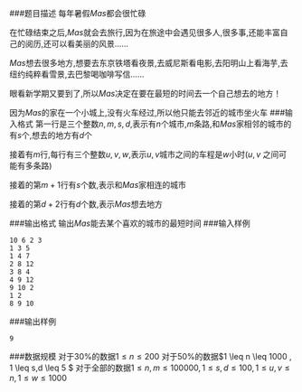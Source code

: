 ###题目描述
每年暑假$Mas$都会很忙碌

在忙碌结束之后,$Mas$就会去旅行,因为在旅途中会遇见很多人,很多事,还能丰富自己的阅历,还可以看美丽的风景……

$Mas$想去很多地方,想要去东京铁塔看夜景,去威尼斯看电影,去阳明山上看海芋,去纽约纯粹看雪景,去巴黎喝咖啡写信……

眼看新学期又要到了,所以$Mas$决定在要在最短的时间去一个自己想去的地方！

因为$Mas$的家在一个小城上,没有火车经过,所以他只能去邻近的城市坐火车
###输入格式
第一行是三个整数$n,m,s,d$,表示有$n$个城市,$m$条路,和$Mas$家相邻的城市的有$s$个,想去的地方有$d$个

接着有$m$行,每行有三个整数$u,v,w$,表示$u,v$城市之间的车程是$w$小时($u,v$ 之间可能有多条路)

接着的第$m+1$行有$s$个数,表示和$Mas$家相连的城市

接着的第$d+2$行有$d$个数,表示$Mas$想去地方

###输出格式
输出$Mas$能去某个喜欢的城市的最短时间
###输入样例
```
10 6 2 3
1 3 5
1 4 7
2 8 12
3 8 4
4 9 12
9 10 2
1 2
8 9 10
```
###输出样例
```
9
```
###数据规模
对于$30\%$的数据$1 \leq n \leq 200$
对于$50\%$的数据$1 \leq n \leq 1000 , 1 \leq s,d \leq 5 $
对于全部的数据$1 \leq n,m \leq 100000 , 1 \leq s,d \leq 100 , 1 \leq u,v \leq n , 1 \leq w \leq 1000$